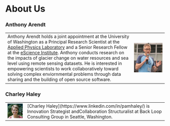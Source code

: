 # About Us

### Anthony Arendt

<table>
   <tr>
     <td>
       Anthony Arendt holds a joint appointment at the University of Washington as a Principal Research Scientist at the <a href="https://www.apl.washington.edu/">Applied Physics Laboratory</a> and a Senior Research Fellow at the <a href="https://escience.washington.edu">eScience Institute</a>. Anthony conducts research on the impacts of glacier change on water resources and sea level using remote sensing datasets. He is interested in empowering scientists to work collaboratively toward solving complex enviornmental problems through data sharing and the building of open source software. 
       </td>
       <td><img src="images/AnthonyArendt_photo.png" width=1000 alt="portrait of Anthony Arendt"></td>
   </tr>
</table>


### Charley Haley
<table>
    <tr>
        <td><img src="images/CharleyHaley.jpg" width=250  alt="portrait of Charley Haley"></td>
        <td> [Charley Haley](https://www.linkedin.com/in/pamhaley/) is Innovation Strategist andCollaboration Structuralist at Back Loop Consulting Group in Seattle, Washington. </td>
    </tr>
</table>









